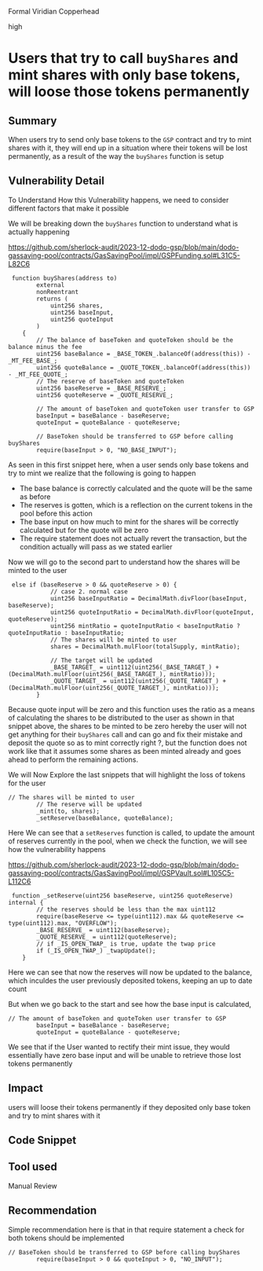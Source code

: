 Formal Viridian Copperhead

high

# Users that try to call `buyShares` and mint shares with only base tokens, will loose those tokens permanently

## Summary
When users try to send only base tokens to the `GSP` contract and try to mint shares with it, they will end up in a situation where their tokens will be lost permanently, as a result of the way the `buyShares` function is setup

## Vulnerability Detail
To Understand How this Vulnerability happens, we need to consider different factors that make it possible

We will be breaking down the `buyShares` function to understand what is actually happening

https://github.com/sherlock-audit/2023-12-dodo-gsp/blob/main/dodo-gassaving-pool/contracts/GasSavingPool/impl/GSPFunding.sol#L31C5-L82C6

```solidity
 function buyShares(address to)
        external
        nonReentrant
        returns (
            uint256 shares,
            uint256 baseInput,
            uint256 quoteInput
        )
    {
        // The balance of baseToken and quoteToken should be the balance minus the fee
        uint256 baseBalance = _BASE_TOKEN_.balanceOf(address(this)) - _MT_FEE_BASE_;
        uint256 quoteBalance = _QUOTE_TOKEN_.balanceOf(address(this)) - _MT_FEE_QUOTE_;
        // The reserve of baseToken and quoteToken
        uint256 baseReserve = _BASE_RESERVE_;
        uint256 quoteReserve = _QUOTE_RESERVE_;

        // The amount of baseToken and quoteToken user transfer to GSP
        baseInput = baseBalance - baseReserve;
        quoteInput = quoteBalance - quoteReserve;

        // BaseToken should be transferred to GSP before calling buyShares
        require(baseInput > 0, "NO_BASE_INPUT");
```
As seen in this first snippet here, when a user sends only base tokens and try to mint we realize that the following is going to happen 

- The base balance is correctly calculated and the quote will be the same as before
- The reserves is gotten, which is a reflection on the current tokens in the pool before this action
- The base input on how much to mint for the shares will be correctly calculated but for the quote will be zero
- The require statement does not actually revert the transaction, but the condition actually will pass as we stated earlier 

Now we will go to the second part to understand how the shares will be minted to the user 

```solidity
 else if (baseReserve > 0 && quoteReserve > 0) {
            // case 2. normal case
            uint256 baseInputRatio = DecimalMath.divFloor(baseInput, baseReserve);
            uint256 quoteInputRatio = DecimalMath.divFloor(quoteInput, quoteReserve);
            uint256 mintRatio = quoteInputRatio < baseInputRatio ? quoteInputRatio : baseInputRatio;
            // The shares will be minted to user
            shares = DecimalMath.mulFloor(totalSupply, mintRatio);

            // The target will be updated
            _BASE_TARGET_ = uint112(uint256(_BASE_TARGET_) + (DecimalMath.mulFloor(uint256(_BASE_TARGET_), mintRatio)));
            _QUOTE_TARGET_ = uint112(uint256(_QUOTE_TARGET_) + (DecimalMath.mulFloor(uint256(_QUOTE_TARGET_), mintRatio)));
        }
```
Because quote input will be zero and this function uses the ratio as a means of calculating the shares to be distributed to the user as shown in that snippet above, the shares to be minted to be zero hereby the user will not get anything for their `buyShares` call and can go and fix their mistake and deposit the quote so as to mint correctly right ?, but the function does not work like that it assumes some shares as been minted already and goes ahead to perform the remaining actions.

We will Now Explore the last snippets that will highlight the loss of tokens for the user 

```solidity
// The shares will be minted to user
        // The reserve will be updated
        _mint(to, shares);
        _setReserve(baseBalance, quoteBalance);
```
Here We can see that a `setReserves` function is called, to update the amount of reserves currently in the pool, when we check the function, we will see how the vulnerability happens 

https://github.com/sherlock-audit/2023-12-dodo-gsp/blob/main/dodo-gassaving-pool/contracts/GasSavingPool/impl/GSPVault.sol#L105C5-L112C6

```solidity
 function _setReserve(uint256 baseReserve, uint256 quoteReserve) internal {
        // the reserves should be less than the max uint112
        require(baseReserve <= type(uint112).max && quoteReserve <= type(uint112).max, "OVERFLOW");
        _BASE_RESERVE_ = uint112(baseReserve);
        _QUOTE_RESERVE_ = uint112(quoteReserve);
        // if _IS_OPEN_TWAP_ is true, update the twap price
        if (_IS_OPEN_TWAP_) _twapUpdate();
    }
```
Here we can see that now the reserves will now be updated to the balance, which inculdes the user previously deposited tokens, keeping an up to date count

But when we go back to the start and see how the base input is calculated, 

```solidity
// The amount of baseToken and quoteToken user transfer to GSP
        baseInput = baseBalance - baseReserve;
        quoteInput = quoteBalance - quoteReserve;
```
We see that if the User wanted to rectify their mint issue, they would essentially have zero base input and will be unable to retrieve those lost tokens permanently 

## Impact
users will loose their tokens permanently if they deposited only base token and try to mint shares with it

## Code Snippet

## Tool used

Manual Review

## Recommendation
Simple recommendation here is that in that require statement a check for both tokens should be implemented 

```solidity
// BaseToken should be transferred to GSP before calling buyShares
        require(baseInput > 0 && quoteInput > 0, "NO_INPUT");
```
